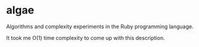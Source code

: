 algae
=====

Algorithms and complexity experiments in the Ruby programming language.

It took me O(1) time complexity to come up with this description.
